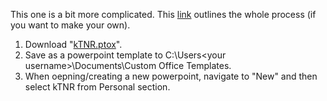 This one is a bit more complicated. This [link](https://support.microsoft.com/en-us/office/change-the-default-font-in-powerpoint-8e93c947-c160-4310-8070-afea7da78c33) outlines the whole process (if you want to make your own). 

1. Download "[kTNR.ptox](files/kTNR.potx)".
2. Save as a powerpoint template to C:\Users\<your username>\Documents\Custom Office Templates.
3. When oepning/creating a new powerpoint, navigate to "New" and then select kTNR from Personal section. 
